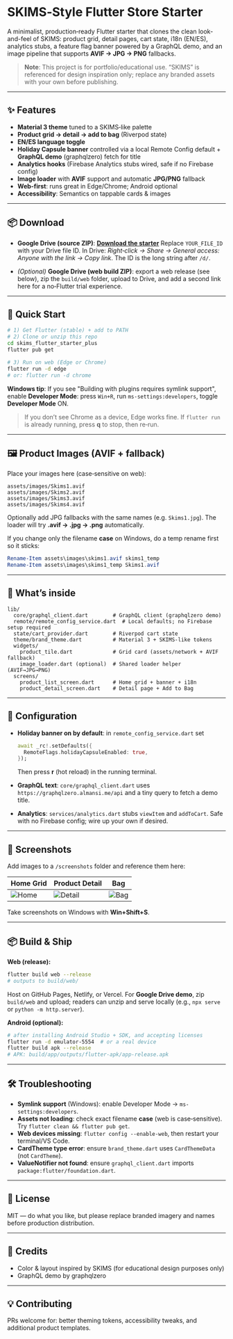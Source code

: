 # SKIMS‑Style Flutter Store Starter

A minimalist, production‑ready Flutter starter that clones the clean look-and-feel of SKIMS: product grid, detail pages, cart state, i18n (EN/ES), analytics stubs, a feature flag banner powered by a GraphQL demo, and an image pipeline that supports **AVIF → JPG → PNG** fallbacks.

> **Note**: This project is for portfolio/educational use. “SKIMS” is referenced for design inspiration only; replace any branded assets with your own before publishing.

---

## ✨ Features

* **Material 3 theme** tuned to a SKIMS‑like palette
* **Product grid → detail → add to bag** (Riverpod state)
* **EN/ES language toggle**
* **Holiday Capsule banner** controlled via a local Remote Config default + **GraphQL demo** (graphqlzero) fetch for title
* **Analytics hooks** (Firebase Analytics stubs wired, safe if no Firebase config)
* **Image loader** with **AVIF** support and automatic **JPG/PNG** fallback
* **Web-first**: runs great in Edge/Chrome; Android optional
* **Accessibility**: Semantics on tappable cards & images

---

## 📦 Download

* **Google Drive (source ZIP)**: **[Download the starter]([(https://drive.google.com/file/d/168haX2fO24BEK5ETX946sCmop3YCqlTc/view?usp=sharing)])**
  Replace `YOUR_FILE_ID` with your Drive file ID. In Drive: *Right‑click → Share → General access: Anyone with the link → Copy link*. The ID is the long string after `/d/`.

* *(Optional)* **Google Drive (web build ZIP)**: export a web release (see below), zip the `build/web` folder, upload to Drive, and add a second link here for a no‑Flutter trial experience.

---

## 🚀 Quick Start

```bash
# 1) Get Flutter (stable) + add to PATH
# 2) Clone or unzip this repo
cd skims_flutter_starter_plus
flutter pub get

# 3) Run on web (Edge or Chrome)
flutter run -d edge
# or: flutter run -d chrome
```

**Windows tip**: If you see "Building with plugins requires symlink support", enable **Developer Mode**: press `Win+R`, run `ms-settings:developers`, toggle **Developer Mode** ON.

> If you don’t see Chrome as a device, Edge works fine. If `flutter run` is already running, press **q** to stop, then re‑run.

---

## 🖼️ Product Images (AVIF + fallback)

Place your images here (case‑sensitive on web):

```
assets/images/Skims1.avif
assets/images/Skims2.avif
assets/images/Skims3.avif
assets/images/Skims4.avif
```

Optionally add JPG fallbacks with the same names (e.g. `Skims1.jpg`). The loader will try **.avif → .jpg → .png** automatically.

If you change only the filename **case** on Windows, do a temp rename first so it sticks:

```powershell
Rename-Item assets\images\skims1.avif skims1_temp
Rename-Item assets\images\skims1_temp Skims1.avif
```

---

## 🧩 What’s inside

```
lib/
  core/graphql_client.dart        # GraphQL client (graphqlzero demo)
  remote/remote_config_service.dart  # Local defaults; no Firebase setup required
  state/cart_provider.dart        # Riverpod cart state
  theme/brand_theme.dart          # Material 3 + SKIMS‑like tokens
  widgets/
    product_tile.dart             # Grid card (assets/network + AVIF fallback)
    image_loader.dart (optional)  # Shared loader helper (AVIF→JPG→PNG)
  screens/
    product_list_screen.dart      # Home grid + banner + i18n
    product_detail_screen.dart    # Detail page + Add to Bag
```

---

## 🔧 Configuration

* **Holiday banner on by default**: in `remote_config_service.dart` set

  ```dart
  await _rc!.setDefaults({
    RemoteFlags.holidayCapsuleEnabled: true,
  });
  ```

  Then press **r** (hot reload) in the running terminal.
* **GraphQL text**: `core/graphql_client.dart` uses `https://graphqlzero.almansi.me/api` and a tiny query to fetch a demo title.
* **Analytics**: `services/analytics.dart` stubs `viewItem` and `addToCart`. Safe with no Firebase config; wire up your own if desired.

---

## 🧪 Screenshots

Add images to a `/screenshots` folder and reference them here:

| Home Grid                     | Product Detail                    | Bag                         |
| ----------------------------- | --------------------------------- | --------------------------- |
| ![Home](screenshots/home.png) | ![Detail](screenshots/detail.png) | ![Bag](screenshots/bag.png) |

Take screenshots on Windows with **Win+Shift+S**.

---

## 📦 Build & Ship

**Web (release):**

```bash
flutter build web --release
# outputs to build/web/
```

Host on GitHub Pages, Netlify, or Vercel. For **Google Drive demo**, zip `build/web` and upload; readers can unzip and serve locally (e.g., `npx serve` or `python -m http.server`).

**Android (optional):**

```bash
# after installing Android Studio + SDK, and accepting licenses
flutter run -d emulator-5554  # or a real device
flutter build apk --release
# APK: build/app/outputs/flutter-apk/app-release.apk
```

---

## 🛠️ Troubleshooting

* **Symlink support** (Windows): enable Developer Mode → `ms-settings:developers`.
* **Assets not loading**: check exact filename **case** (web is case‑sensitive). Try `flutter clean && flutter pub get`.
* **Web devices missing**: `flutter config --enable-web`, then restart your terminal/VS Code.
* **CardTheme type error**: ensure `brand_theme.dart` uses `CardThemeData` (not `CardTheme`).
* **ValueNotifier not found**: ensure `graphql_client.dart` imports `package:flutter/foundation.dart`.

---

## 📄 License

MIT — do what you like, but please replace branded imagery and names before production distribution.

---

## 🙌 Credits

* Color & layout inspired by SKIMS (for educational design purposes only)
* GraphQL demo by graphqlzero

---

## 💡 Contributing

PRs welcome for: better theming tokens, accessibility tweaks, and additional product templates.
